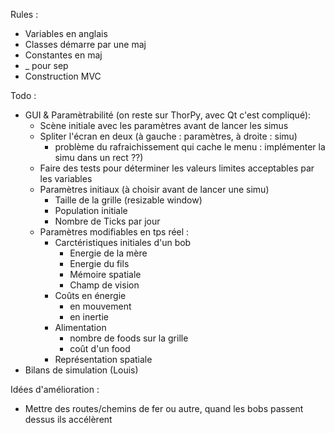 
Rules :

- Variables en anglais
- Classes démarre par une maj
- Constantes en maj
- _ pour sep
- Construction MVC

Todo :
- GUI & Paramètrabilité (on reste sur ThorPy, avec Qt c'est compliqué):
    - Scène initiale avec les paramètres avant de lancer les simus
    - Spliter l'écran en deux (à gauche : paramètres, à droite : simu)
        - problème du rafraichissement qui cache le menu : implémenter la simu dans un rect ??)
    - Faire des tests pour déterminer les valeurs limites acceptables par les variables
    - Paramètres initiaux (à choisir avant de lancer une simu)
        - Taille de la grille (resizable window)
        - Population initiale
        - Nombre de Ticks par jour
    - Paramètres modifiables en tps réel :
        - Carctéristiques initiales d'un bob
            - Energie de la mère
            - Energie du fils
            - Mémoire spatiale
            - Champ de vision
        - Coûts en énergie
            - en mouvement
            - en inertie
        - Alimentation
            - nombre de foods sur la grille
            - coût d'un food
        - Représentation spatiale
- Bilans de simulation (Louis)

Idées d'amélioration :
- Mettre des routes/chemins de fer ou autre, quand les bobs passent dessus ils accélèrent